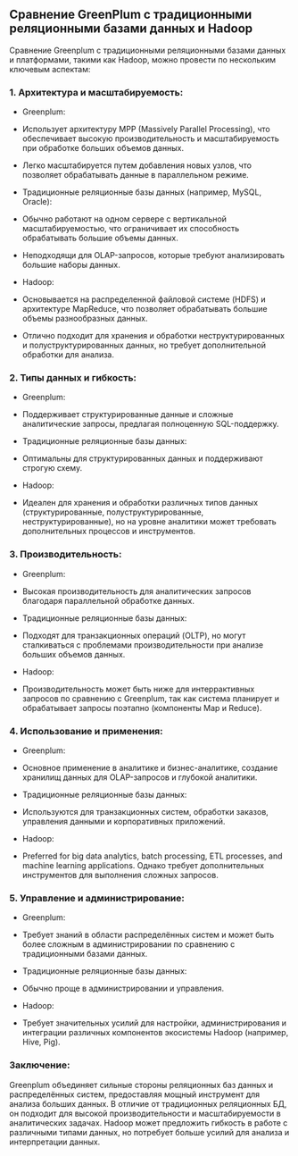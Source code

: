 ## Сравнение GreenPlum с традиционными реляционными базами данных и Hadoop

Сравнение Greenplum с традиционными реляционными базами данных и платформами, такими как Hadoop, можно провести по нескольким ключевым аспектам:

### 1. Архитектура и масштабируемость:

- Greenplum:
- Использует архитектуру MPP (Massively Parallel Processing), что обеспечивает высокую производительность и масштабируемость при обработке больших объемов данных.
- Легко масштабируется путем добавления новых узлов, что позволяет обрабатывать данные в параллельном режиме.

- Традиционные реляционные базы данных (например, MySQL, Oracle):
- Обычно работают на одном сервере с вертикальной масштабируемостью, что ограничивает их способность обрабатывать большие объемы данных.
- Неподходящи для OLAP-запросов, которые требуют анализировать большие наборы данных.

- Hadoop:
- Основывается на распределенной файловой системе (HDFS) и архитектуре MapReduce, что позволяет обрабатывать большие объемы разнообразных данных.
- Отлично подходит для хранения и обработки неструктурированных и полуструктурированных данных, но требует дополнительной обработки для анализа.

### 2. Типы данных и гибкость:

- Greenplum:
- Поддерживает структурированные данные и сложные аналитические запросы, предлагая полноценную SQL-поддержку.

- Традиционные реляционные базы данных:
- Оптимальны для структурированных данных и поддерживают строгую схему.

- Hadoop:
- Идеален для хранения и обработки различных типов данных (структурированные, полуструктурированные, неструктурированные), но на уровне аналитики может требовать дополнительных процессов и инструментов.

### 3. Производительность:

- Greenplum:
- Высокая производительность для аналитических запросов благодаря параллельной обработке данных.

- Традиционные реляционные базы данных:
- Подходят для транзакционных операций (OLTP), но могут сталкиваться с проблемами производительности при анализе больших объемов данных.

- Hadoop:
- Производительность может быть ниже для интеррактивных запросов по сравнению с Greenplum, так как система планирует и обрабатывает запросы поэтапно (компоненты Map и Reduce).

### 4. Использование и применения:

- Greenplum:
- Основное применение в аналитике и бизнес-аналитике, создание хранилищ данных для OLAP-запросов и глубокой аналитики.

- Традиционные реляционные базы данных:
- Используются для транзакционных систем, обработки заказов, управления данными и корпоративных приложений.

- Hadoop:
- Preferred for big data analytics, batch processing, ETL processes, and machine learning applications. Однако требует дополнительных инструментов для выполнения сложных запросов.

### 5. Управление и администрирование:

- Greenplum:
- Требует знаний в области распределённых систем и может быть более сложным в администрировании по сравнению с традиционными базами данных.

- Традиционные реляционные базы данных:
- Обычно проще в администрировании и управления.

- Hadoop:
- Требует значительных усилий для настройки, администрирования и интеграции различных компонентов экосистемы Hadoop (например, Hive, Pig).

### Заключение:
Greenplum объединяет сильные стороны реляционных баз данных и распределённых систем, предоставляя мощный инструмент для анализа больших данных. В отличие от традиционных реляционных БД, он подходит для высокой производительности и масштабируемости в аналитических задачах. Hadoop может предложить гибкость в работе с различными типами данных, но потребует больше усилий для анализа и интерпретации данных.
